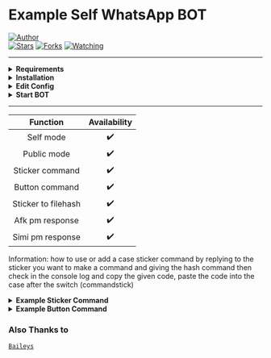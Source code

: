 # Example Self WhatsApp BOT  

<a href="https://github.com/Rhishnaa"><img title="Author" src="https://img.shields.io/badge/Author-RHISHNA-red.svg?style=for-the-badge&logo=github" /></a>  
<a href="https://github.com/Rhishnaa/GithubBot"><img title="Stars" src="https://img.shields.io/github/stars/Rhishnaa/GithuBot?color=yellow&style=flat-square" /></a>
<a href="https://github.com/Rhishnaa/GithubBot/network/members"><img title="Forks" src="https://img.shields.io/github/forks/Rhishnaa/GithubBot?color=green&style=flat-square" /></a>
<a href="https://github.com/Rhishnaa/GithubBot/watchers"><img title="Watching" src="https://img.shields.io/github/watchers/Rhishnaa/GithubBot?label=watchers&color=blue&style=flat-square" /></a> <br>

---

<!-- Requirements -->
<details><summary><b>Requirements</b></summary><br>
  
* some text editor
* [node js](https://nodejs.org/en/)
* [git](https://git-scm.com/downloads)  
</details>

<!-- Installation -->
<details><summary><b>Installation</b></summary><br>
  
```bash
> git clone https://github.com/Rhishnaa/GithubBot
> cd GithubBot
> npm install
```
</details>

<!-- Edit -->
<details><summary><b>Edit Config</b></summary><br>
  
```bash
> "prefix": ".", 
> "apikey": "YOURAPIKEY",
```
  
you can get apikey for free [here](https://zenzapi.xyz/)
<br>
</details>

<!-- Start -->
<details><summary><b>Start BOT</b></summary><br>
  
```bash
> npm start
```
  
scan the QR code using your WhatsApp!
</details>

---

| Function | Availability |
| :------: | :----------: |
| Self mode     |      ✔️      |
| Public mode   |      ✔️      |
| Sticker command   |      ✔️      |
| Button command   |      ✔️      |
| Sticker to filehash   |      ✔️      |
| Afk pm response   |      ✔️      |
| Simi pm response   |      ✔️      |

Information: how to use or add a case sticker command by replying to the sticker you want to make a command and giving the hash command then check in the console log and copy the given code, paste the code into the case after the switch (commandstick)

<!-- Example -->
<details><summary><b>Example Sticker Command</b></summary><br>
  <img src="https://media.giphy.com/media/nZKKin2VF2SdfilNph/giphy.gif" width="260">
</details>
<details><summary><b>Example Button Command</b></summary><br>
  <img src="https://media.giphy.com/media/sNvX607VSAw8Eq2vqB/giphy.gif" width="260">
</details>

### Also Thanks to

  [`Baileys`](https://github.com/adiwajshing/Baileys)
